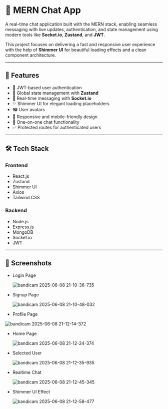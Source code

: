 # 💬 MERN Chat App

A real-time chat application built with the MERN stack, enabling seamless messaging with live updates, authentication, and state management using modern tools like **Socket.io**, **Zustand**, and **JWT**.

This project focuses on delivering a fast and responsive user experience with the help of **Shimmer UI** for beautiful loading effects and a clean component architecture.

---

## 🚀 Features

- 🔐 JWT-based user authentication  
- 🧠 Global state management with **Zustand**  
- 📡 Real-time messaging with **Socket.io**  
- ✨ Shimmer UI for elegant loading placeholders  
- 🖼️ User avatars 
- 📱 Responsive and mobile-friendly design  
- 💬 One-on-one chat functionality  
- ✅ Protected routes for authenticated users  

---

## 🛠️ Tech Stack

### Frontend

- React.js  
- Zustand  
- Shimmer UI  
- Axios  
- Tailwind CSS  

### Backend

- Node.js  
- Express.js  
- MongoDB  
- Socket.io  
- JWT  

---

## 📸 Screenshots

- Login Page
  
  ![bandicam 2025-06-08 21-10-36-735](https://github.com/user-attachments/assets/a7d0bb5b-328a-4c53-b4e7-33958f09959d)
  
- Signup Page
  
  ![bandicam 2025-06-08 21-10-48-032](https://github.com/user-attachments/assets/0765e063-2b76-4619-8ed0-924ceb7357e3)

- Profile Page

 ![bandicam 2025-06-08 21-12-14-372](https://github.com/user-attachments/assets/dbd8bfa1-c30b-4043-8e2e-26225dd29044)

 - Home Page

   ![bandicam 2025-06-08 21-12-24-374](https://github.com/user-attachments/assets/18d0ba32-74f9-4de7-be0f-a795d70475a8)

- Selected User

  ![bandicam 2025-06-08 21-12-35-935](https://github.com/user-attachments/assets/f7aa5e68-f38e-4854-8f83-9bfafdd65f0f)

- Realtime Chat

   ![bandicam 2025-06-08 21-12-45-345](https://github.com/user-attachments/assets/babe0dfa-a437-4c1b-80ea-0f5fb1c1195a)

- Shimmer UI Effect

  ![bandicam 2025-06-08 21-12-58-477](https://github.com/user-attachments/assets/4664a706-6809-4e7f-8314-21262473f033)

